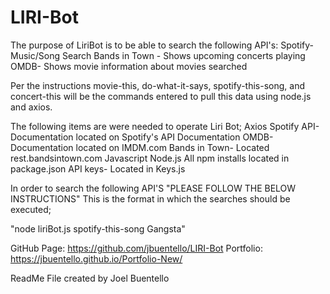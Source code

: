 # LIRI-Bot
The purpose of LiriBot is to be able to search the following API's:
Spotify- Music/Song Search
Bands in Town - Shows upcoming concerts playing
OMDB- Shows movie information about movies searched

Per the instructions movie-this, do-what-it-says, spotify-this-song, and concert-this will be the commands entered to pull this data using node.js and axios. 

The following items are were needed to operate Liri Bot;
Axios
Spotify API- Documentation located on Spotify's API Documentation
OMDB- Documentation located on IMDM.com
Bands in Town- Located rest.bandsintown.com
Javascript
Node.js
All npm installs located in package.json
API keys- Located in Keys.js

In order to search the following API'S "PLEASE FOLLOW THE BELOW INSTRUCTIONS"
This is the format in which the searches should be executed;

"node liriBot.js spotify-this-song Gangsta"

GitHub Page: https://github.com/jbuentello/LIRI-Bot
Portfolio: https://jbuentello.github.io/Portfolio-New/

ReadMe File created by Joel Buentello



